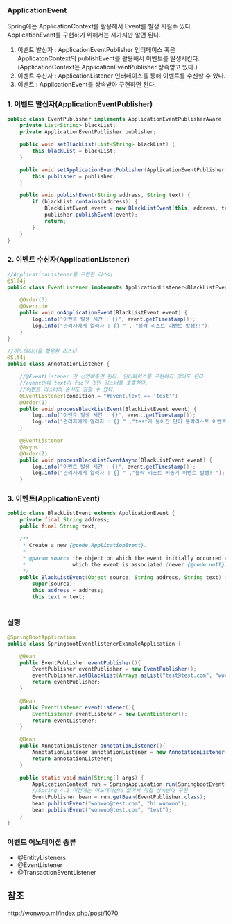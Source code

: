 ### ApplicationEvent
Spring에는 ApplicationContext를 활용해서 Event를 발생 시킬수 있다. ApplicationEvent를 구현하기 위해서는 세가지만 알면 된다.

1. 이벤트 발신자 : ApplicationEventPublisher 인터페이스 혹은 ApplicatonContext의 publishEvent를 활용해서 이벤트를 발생시킨다. (ApplicationContext는 ApplicationEventPublisher 상속받고 있다.)
2. 이벤트 수신자 : ApplicationListener 인터페이스를 통해 이벤트를 수신할 수 있다.
3. 이벤트 : ApplicationEvent를 상속받아 구현하면 된다.


### 1. 이벤트 발신자(ApplicationEventPublisher)
``` java
public class EventPublisher implements ApplicationEventPublisherAware {
    private List<String> blackList;
    private ApplicationEventPublisher publisher;

    public void setBlackList(List<String> blackList) {
        this.blackList = blackList;
    }

    public void setApplicationEventPublisher(ApplicationEventPublisher publisher) {
        this.publisher = publisher;
    }

    public void publishEvent(String address, String text) {
        if (blackList.contains(address)) {
            BlackListEvent event = new BlackListEvent(this, address, text);
            publisher.publishEvent(event);
            return;
        }
    }
}
```

### 2. 이벤트 수신자(ApplicationListener)
``` java
//ApplicationListener를 구현한 리스너
@Slf4j
public class EventListener implements ApplicationListener<BlackListEvent> {

    @Order(3)
    @Override
    public void onApplicationEvent(BlackListEvent event) {
        log.info("이벤트 발생 시간 : {}", event.getTimestamp());
        log.info("관리자에게 알리자 : {} " , "블락 리스트 이벤트 발생!!");
    }
}

//어노테이션을 활용한 리스너
@Slf4j
public class AnnotationListener {

    //@EventListener 만 선언해주면 된다. 인터페이스를 구현하지 않아도 된다.
    //event안에 text가 foo인 것만 리스너를 호출한다.
    //이벤트 리스너의 순서도 정할 수 있다.
    @EventListener(condition = "#event.text == 'test'")
    @Order(1)
    public void processBlackListEvent(BlackListEvent event) {
        log.info("이벤트 발생 시간 : {}", event.getTimestamp());
        log.info("관리자에게 알리자 : {} " ,"test가 들어간 단어 블락리스트 이벤트 발생!!");
    }

    @EventListener
    @Async
    @Order(2)
    public void processBlackListEventAsync(BlackListEvent event) {
        log.info("이벤트 발생 시간 : {}", event.getTimestamp());
        log.info("관리자에게 알리자 : {} " ,"블락 리스트 비동기 이벤트 발생!!");
    }
```

### 3. 이벤트(ApplicationEvent)
``` java
public class BlackListEvent extends ApplicationEvent {
    private final String address;
    public final String text;

    /**
     * Create a new {@code ApplicationEvent}.
     *
     * @param source the object on which the event initially occurred or with
     *               which the event is associated (never {@code null})
     */
    public BlackListEvent(Object source, String address, String text) {
        super(source);
        this.address = address;
        this.text = text;
    
```

### 실행
``` java
@SpringBootApplication
public class SpringbootEventlistenerExampleApplication {

    @Bean
    public EventPublisher eventPublisher(){
        EventPublisher eventPublisher = new EventPublisher();
        eventPublisher.setBlackList(Arrays.asList("test@test.com", "wonwoo@test.com", "5151@test.com"));
        return eventPublisher;
    }

    @Bean
    public EventListener eventListener(){
        EventListener eventListener = new EventListener();
        return eventListener;
    }

    @Bean
    public AnnotationListener annotationListener(){
        AnnotationListener annotationListener = new AnnotationListener();
        return annotationListener;
    }

    public static void main(String[] args) {
        ApplicationContext run = SpringApplication.run(SpringbootEventlistenerExampleApplication.class, args);
        //Spring 4.2 이전에는 어노테이션이 없어서 직접 상속받아 구현
        EventPublisher bean = run.getBean(EventPublisher.class);
        bean.publishEvent("wonwoo@test.com", "hi wonwoo");
        bean.publishEvent("wonwoo@test.com", "test");
    }
}
```

### 이벤트 어노테이션 종류
- @EntityListeners
- @EventListener
- @TransactionEventListener

## 참조
http://wonwoo.ml/index.php/post/1070